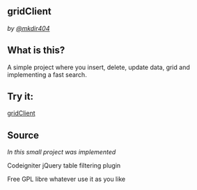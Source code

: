 ## gridClient
*by [@mkdir404](https://twitter.com/rikval)*

## What is this?
A simple project where you insert, delete, update data, grid and implementing a fast search.

## Try it:

[gridClient](http://www.sabregmc.com/iFactura2/index.php/altas/clientes)

## Source

*In this small project was implemented*

Codeigniter
jQuery table filtering plugin

Free GPL libre whatever use it as you like

